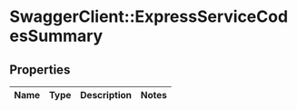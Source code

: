 # SwaggerClient::ExpressServiceCodesSummary

## Properties
Name | Type | Description | Notes
------------ | ------------- | ------------- | -------------


